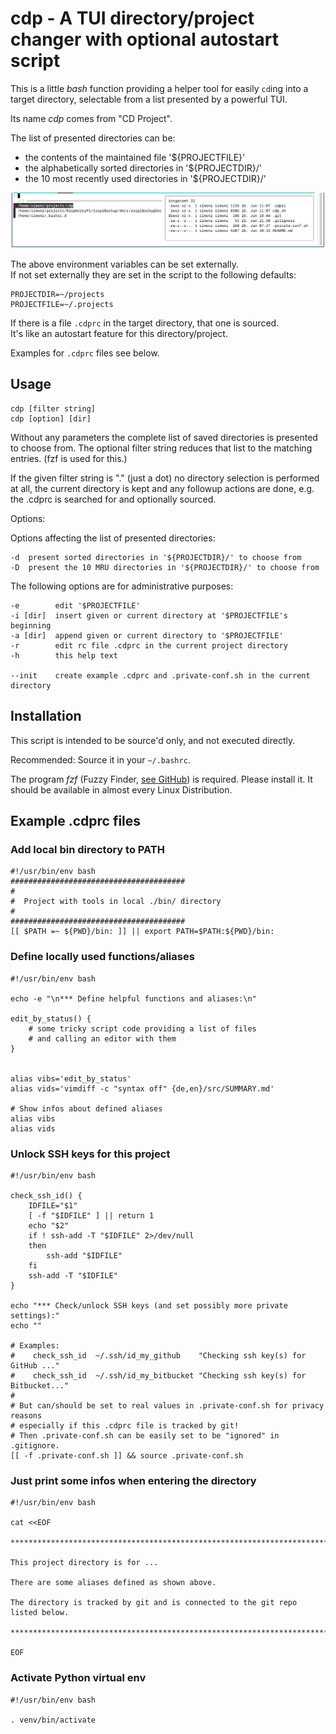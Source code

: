 # cdp - A TUI directory/project changer with optional autostart script

This is a little *bash* function providing a helper tool for easily `cd`ing
into a target directory, selectable from a list presented by a powerful TUI.

Its name *cdp* comes from "CD Project".

The list of presented directories can be:

  - the contents of the maintained file '${PROJECTFILE}'
  - the alphabetically sorted directories in '${PROJECTDIR}/'
  - the 10 most recently used directories in '${PROJECTDIR}/'

![Screenshot of cdp in action](cdp.png "Screenshot of cdp in action")

The above environment variables can be set externally.  
If not set externally they are set in the script to the following defaults:

    PROJECTDIR=~/projects
    PROJECTFILE=~/.projects

If there is a file `.cdprc` in the target directory, that one is sourced.  
It's like an autostart feature for this directory/project.

Examples for `.cdprc` files see below.


## Usage

    cdp [filter string]
    cdp [option] [dir]

Without any parameters the complete list of saved directories is presented to
choose from. The optional filter string reduces that list to the matching
entries. (fzf is used for this.)

If the given filter string is "." (just a dot) no directory selection is
performed at all, the current directory is kept and any followup actions
are done, e.g. the .cdprc is searched for and optionally sourced.


Options:

Options affecting the list of presented directories:

    -d  present sorted directories in '${PROJECTDIR}/' to choose from
    -D  present the 10 MRU directories in '${PROJECTDIR}/' to choose from

The following options are for administrative purposes:

    -e        edit '$PROJECTFILE'
    -i [dir]  insert given or current directory at '$PROJECTFILE's beginning
    -a [dir]  append given or current directory to '$PROJECTFILE'
    -r        edit rc file .cdprc in the current project directory
    -h        this help text

    --init    create example .cdprc and .private-conf.sh in the current directory


## Installation

This script is intended to be source'd only, and not executed directly.

Recommended: Source it in your `~/.bashrc`.


The program *fzf* (Fuzzy Finder, [see GitHub](https://github.com/junegunn/fzf)) is required.
Please install it. It should be available in almost every Linux Distribution.


## Example .cdprc files

### Add local bin directory to PATH
```
#!/usr/bin/env bash
#######################################
#
#  Project with tools in local ./bin/ directory
#
#######################################
[[ $PATH =~ ${PWD}/bin: ]] || export PATH=$PATH:${PWD}/bin:
```

### Define locally used functions/aliases

```
#!/usr/bin/env bash

echo -e "\n*** Define helpful functions and aliases:\n"

edit_by_status() {
    # some tricky script code providing a list of files
    # and calling an editor with them
}


alias vibs='edit_by_status'
alias vids='vimdiff -c "syntax off" {de,en}/src/SUMMARY.md'

# Show infos about defined aliases
alias vibs
alias vids
```

### Unlock SSH keys for this project

```
#!/usr/bin/env bash

check_ssh_id() {
    IDFILE="$1"
    [ -f "$IDFILE" ] || return 1
    echo "$2"
    if ! ssh-add -T "$IDFILE" 2>/dev/null
    then
        ssh-add "$IDFILE"
    fi
    ssh-add -T "$IDFILE"
}

echo "*** Check/unlock SSH keys (and set possibly more private settings):"
echo ""

# Examples:
#    check_ssh_id  ~/.ssh/id_my_github    "Checking ssh key(s) for GitHub ..."
#    check_ssh_id  ~/.ssh/id_my_bitbucket "Checking ssh key(s) for Bitbucket..."
#
# But can/should be set to real values in .private-conf.sh for privacy reasons
# especially if this .cdprc file is tracked by git!
# Then .private-conf.sh can be easily set to be "ignored" in .gitignore.
[[ -f .private-conf.sh ]] && source .private-conf.sh

```

### Just print some infos when entering the directory

```
#!/usr/bin/env bash

cat <<EOF

*******************************************************************************

This project directory is for ...

There are some aliases defined as shown above.

The directory is tracked by git and is connected to the git repo listed below.

*******************************************************************************

EOF
```

### Activate Python virtual env

```
#!/usr/bin/env bash

. venv/bin/activate
```

